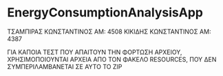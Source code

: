 ﻿# EnergyConsumptionAnalysisApp

ΤΣΑΜΠΙΡΑΣ ΚΩΝΣΤΑΝΤΙΝΟΣ   ΑΜ: 4508
ΚΙΚΙΔΗΣ ΚΩΝΣΤΑΝΤΙΝΟΣ   ΑΜ: 4387

ΓΙΑ ΚΑΠΟΙΑ ΤΕΣΤ ΠΟΥ ΑΠΑΙΤΟΥΝ ΤΗΝ ΦΟΡΤΩΣΗ ΑΡΧΕΙΟΥ, ΧΡΗΣΙΜΟΠΟΙΟΥΝΤΑΙ ΑΡΧΕΙΑ ΑΠΟ ΤΟΝ ΦΑΚΕΛΟ RESOURCES, ΠΟΥ ΔΕΝ ΣΥΜΠΕΡΙΛΑΜΒΑΝΕΤΑΙ ΣΕ ΑΥΤΟ ΤΟ ZIP
